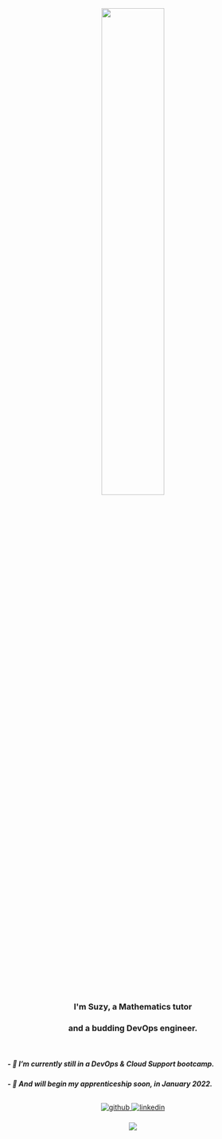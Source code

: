 <div align="center">
<img src="https://rishavanand.github.io/static/images/greetings.gif" align="center" style="width: 50%" />
</div>  

<br/>  

### <div align="center">I'm Suzy, a Mathematics tutor 
### <div align="center"> and a budding DevOps engineer. </div>  

<br/>  

#####  - 🔭 I’m currently still in a DevOps & Cloud Support bootcamp.
#####  - 🌱 And will begin my apprenticeship soon, in January 2022.  



##
<div align="center">
<a href="https://github.com/https://github.com/suzylau" target="_blank">
<img src=https://img.shields.io/badge/github-%2324292e.svg?&style=for-the-badge&logo=github&logoColor=white alt=github style="margin-bottom: 5px;" />
</a>
<a href="https://www.linkedin.com/in/suzylau" target="_blank">
<img src=https://img.shields.io/badge/linkedin-%231E77B5.svg?&style=for-the-badge&logo=linkedin&logoColor=white alt=linkedin style="margin-bottom: 5px;" />
</a>  
</div>  

<br/>  

<div align="center">
<img src="https://komarev.com/ghpvc/?username=suzylau&&style=flat-square" align="center" />
</div>  
  

<br/>  
  

<!--
**suzylau/suzylau** is a ✨ _special_ ✨ repository because its `README.md` (this file) appears on your GitHub profile.

Here are some ideas to get you started:

- 🔭 I’m currently working on ...
- 🌱 I’m currently learning ...
- 👯 I’m looking to collaborate on ...
- 🤔 I’m looking for help with ...
- 💬 Ask me about ...
- 📫 How to reach me: ...
- 😄 Pronouns: ...
- ⚡ Fun fact: ...
-->
